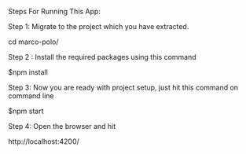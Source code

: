 Steps For Running This App:

Step 1:
Migrate to the project which you have extracted.

cd marco-polo/

Step 2 :
Install the required packages using this command

$npm install

Step 3:
Now you are ready with project setup, just hit this command on command line

$npm start

Step 4:
Open the browser and hit

http://localhost:4200/

